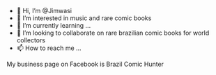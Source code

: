 - 👋 Hi, I’m @Jimwasi
- 👀 I’m interested in music and rare comic books
- 🌱 I’m currently learning ...
- 💞️ I’m looking to collaborate on rare brazilian comic books for world collectors
- 📫 How to reach me ...

<!---I'm musician and comic hunter from Brazil since 2013
Jimwasi/Jimwasi is a ✨ special ✨ repository because its `README.md` (this file) appears on your GitHub profile.
You can click the Preview link to take a look at your changes.
--->
My business page on Facebook is Brazil Comic Hunter
